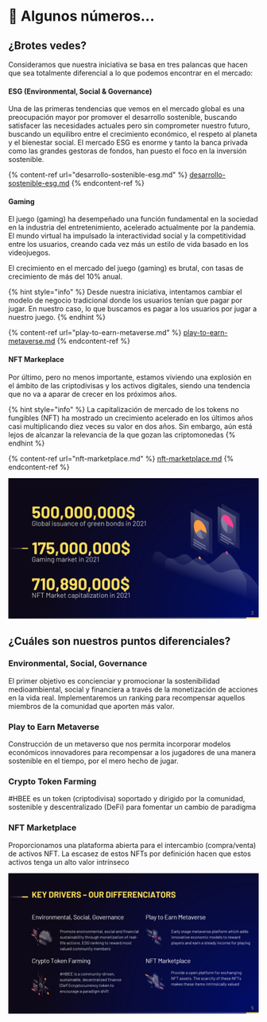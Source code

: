 # 🔢 Algunos números...

## ¿Brotes vedes?

Consideramos que nuestra iniciativa se basa en tres palancas que hacen que sea totalmente diferencial a lo que podemos encontrar en el mercado:

#### ESG (Environmental, Social & Governance)

Una de las primeras tendencias que vemos en el mercado global es una preocupación mayor por promover el desarrollo sostenible, buscando satisfacer las necesidades actuales pero sin comprometer nuestro futuro, buscando un equilibro entre el crecimiento económico, el respeto al planeta y el bienestar social. El mercado ESG es enorme y tanto la banca privada como las grandes gestoras de fondos, han puesto el foco en la inversión sostenible.

{% content-ref url="desarrollo-sostenible-esg.md" %}
[desarrollo-sostenible-esg.md](desarrollo-sostenible-esg.md)
{% endcontent-ref %}

#### Gaming

El juego (gaming) ha desempeñado una función fundamental en la sociedad en la industria del entretenimiento, acelerado actualmente por la pandemia. El mundo virtual ha impulsado la interactividad social y la competitividad entre los usuarios, creando cada vez más un estilo de vida basado en los videojuegos.

El crecimiento en el mercado del juego (gaming) es brutal, con tasas de crecimiento de más del 10% anual.

{% hint style="info" %}
Desde nuestra iniciativa, intentamos cambiar el modelo de negocio tradicional donde los usuarios tenían que pagar por jugar. En nuestro caso, lo que buscamos es pagar a los usuarios por jugar a nuestro juego.
{% endhint %}

{% content-ref url="play-to-earn-metaverse.md" %}
[play-to-earn-metaverse.md](play-to-earn-metaverse.md)
{% endcontent-ref %}

#### NFT Markeplace

Por último, pero no menos importante, estamos viviendo una explosión en el ámbito de las criptodivisas y los activos digitales, siendo una tendencia que no va a aparar de crecer en los próximos años.

{% hint style="info" %}
La capitalización de mercado de los tokens no fungibles (NFT) ha mostrado un crecimiento acelerado en los últimos años casi multiplicando diez veces su valor en dos años. Sin embargo, aún está lejos de alcanzar la relevancia de la que gozan las criptomonedas
{% endhint %}

{% content-ref url="nft-marketplace.md" %}
[nft-marketplace.md](nft-marketplace.md)
{% endcontent-ref %}

![](<../.gitbook/assets/image (42).png>)

## ¿Cuáles son nuestros puntos diferenciales?

### Environmental, Social, Governance

El primer objetivo es concienciar y promocionar la sostenibilidad medioambiental, social y financiera a través de la monetización de acciones en la vida real. Implementaremos un ranking para recompensar aquellos miembros de la comunidad que aporten más valor.

### Play to Earn Metaverse

Construcción de un metaverso que nos permita incorporar modelos económicos innovadores para recompensar a los jugadores de una manera sostenible en el tiempo, por el mero hecho de jugar.

### Crypto Token Farming

\#HBEE es un token (criptodivisa) soportado y dirigido por la comunidad, sostenible y descentralizado (DeFi) para fomentar un cambio de paradigma

### NFT Marketplace

Proporcionamos una plataforma abierta para el intercambio (compra/venta) de activos NFT. La escasez de estos NFTs por definición hacen que estos activos tenga un alto valor intrínseco

![](<../.gitbook/assets/image (40).png>)
